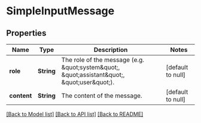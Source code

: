 # SimpleInputMessage
## Properties

| Name | Type | Description | Notes |
|------------ | ------------- | ------------- | -------------|
| **role** | **String** | The role of the message (e.g. \&quot;system\&quot;, \&quot;assistant\&quot;, \&quot;user\&quot;). | [default to null] |
| **content** | **String** | The content of the message. | [default to null] |

[[Back to Model list]](../README.md#documentation-for-models) [[Back to API list]](../README.md#documentation-for-api-endpoints) [[Back to README]](../README.md)

